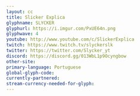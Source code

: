 ```yaml
---
layout: cc
title: Slicker Explica
glyphname: SLYCKER
glyphurl: https://i.imgur.com/PxUE64n.png
glyphwave: 4
youtube: http://www.youtube.com/c/SlickerExplica
twitch: https://www.twitch.tv/slyckerslk
twitter: https://twitter.com/Slycker_yt
discord: https://discord.gg/013WbL1p9Ocyngbow
other-site: 
primary-language: Portuguese
global-glyph-code: 
currently-partnered: 
stream-currency-needed-for-glyph: 
---
```


